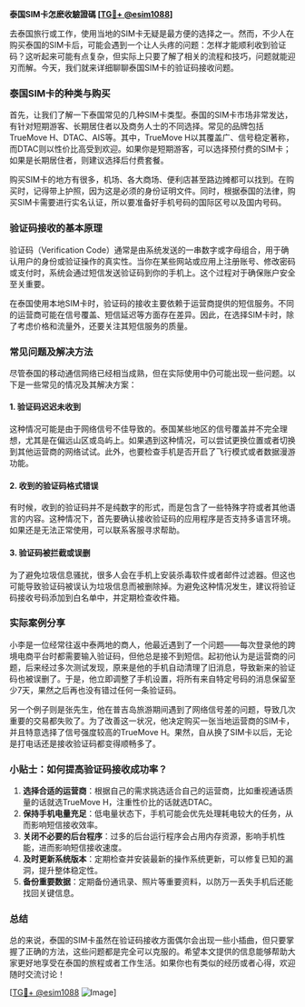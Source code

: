 **泰国SIM卡怎麽收驗證碼 [[TG💪+ @esim1088](https://t.me/s/esim1088)]**

去泰国旅行或工作，使用当地的SIM卡无疑是最方便的选择之一。然而，不少人在购买泰国的SIM卡后，可能会遇到一个让人头疼的问题：怎样才能顺利收到验证码？这听起来可能有点复杂，但实际上只要了解了相关的流程和技巧，问题就能迎刃而解。今天，我们就来详细聊聊泰国SIM卡的验证码接收问题。

### 泰国SIM卡的种类与购买

首先，让我们了解一下泰国常见的几种SIM卡类型。泰国的SIM卡市场非常发达，有针对短期游客、长期居住者以及商务人士的不同选择。常见的品牌包括TrueMove H、DTAC、AIS等。其中，TrueMove H以其覆盖广、信号稳定著称，而DTAC则以性价比高受到欢迎。如果你是短期游客，可以选择预付费的SIM卡；如果是长期居住者，则建议选择后付费套餐。

购买SIM卡的地方有很多，机场、各大商场、便利店甚至路边摊都可以找到。在购买时，记得带上护照，因为这是必须的身份证明文件。同时，根据泰国的法律，购买SIM卡需要进行实名认证，所以要准备好手机号码的国际区号以及国内号码。

### 验证码接收的基本原理

验证码（Verification Code）通常是由系统发送的一串数字或字母组合，用于确认用户的身份或验证操作的真实性。当你在某些网站或应用上注册账号、修改密码或支付时，系统会通过短信发送验证码到你的手机上。这个过程对于确保账户安全至关重要。

在泰国使用本地SIM卡时，验证码的接收主要依赖于运营商提供的短信服务。不同的运营商可能在信号覆盖、短信延迟等方面存在差异。因此，在选择SIM卡时，除了考虑价格和流量外，还要关注其短信服务的质量。

### 常见问题及解决方法

尽管泰国的移动通信网络已经相当成熟，但在实际使用中仍可能出现一些问题。以下是一些常见的情况及其解决方案：

#### 1. 验证码迟迟未收到

这种情况可能是由于网络信号不佳导致的。泰国某些地区的信号覆盖并不完全理想，尤其是在偏远山区或岛屿上。如果遇到这种情况，可以尝试更换位置或者切换到其他运营商的网络试试。此外，也要检查手机是否开启了飞行模式或者数据漫游功能。

#### 2. 收到的验证码格式错误

有时候，收到的验证码并不是纯数字的形式，而是包含了一些特殊字符或者其他语言的内容。这种情况下，首先要确认接收验证码的应用程序是否支持多语言环境。如果还是无法正常使用，可以联系客服寻求帮助。

#### 3. 验证码被拦截或误删

为了避免垃圾信息骚扰，很多人会在手机上安装杀毒软件或者邮件过滤器。但这也可能导致验证码被误认为垃圾信息而被删除掉。为避免这种情况发生，建议将验证码接收号码添加到白名单中，并定期检查收件箱。

### 实际案例分享

小李是一位经常往返中泰两地的商人，他最近遇到了一个问题——每次登录他的跨境电商平台时都需要输入验证码，但他总是接不到短信。起初他认为是运营商的问题，后来经过多次测试发现，原来是他的手机自动清理了旧消息，导致新来的验证码也被误删了。于是，他立即调整了手机设置，将所有来自特定号码的消息保留至少7天，果然之后再也没有错过任何一条验证码。

另一个例子则是张先生，他在普吉岛旅游期间遇到了网络信号差的问题，导致几次重要的交易都失败了。为了改善这一状况，他决定购买一张当地运营商的SIM卡，并且特意选择了信号强度较高的TrueMove H。果然，自从换了SIM卡以后，无论是打电话还是接收验证码都变得顺畅多了。

### 小贴士：如何提高验证码接收成功率？

1. **选择合适的运营商**：根据自己的需求挑选适合自己的运营商，比如重视通话质量的话就选TrueMove H，注重性价比的话就选DTAC。
2. **保持手机电量充足**：低电量状态下，手机可能会优先处理耗电较大的任务，从而影响短信接收效率。
3. **关闭不必要的后台程序**：过多的后台运行程序会占用内存资源，影响手机性能，进而影响短信接收速度。
4. **及时更新系统版本**：定期检查并安装最新的操作系统更新，可以修复已知的漏洞，提升整体稳定性。
5. **备份重要数据**：定期备份通讯录、照片等重要资料，以防万一丢失手机后还能找回关键信息。

### 总结

总的来说，泰国的SIM卡虽然在验证码接收方面偶尔会出现一些小插曲，但只要掌握了正确的方法，这些问题都是完全可以克服的。希望本文提供的信息能够帮助大家更好地享受在泰国的旅程或者工作生活。如果你也有类似的经历或者心得，欢迎随时交流讨论！

[[TG💪+ @esim1088](https://t.me/s/esim1088) ![Image](https://i.postimg.cc/4NQfJmqS/Snipaste-2025-05-13-00-14-12.png)]